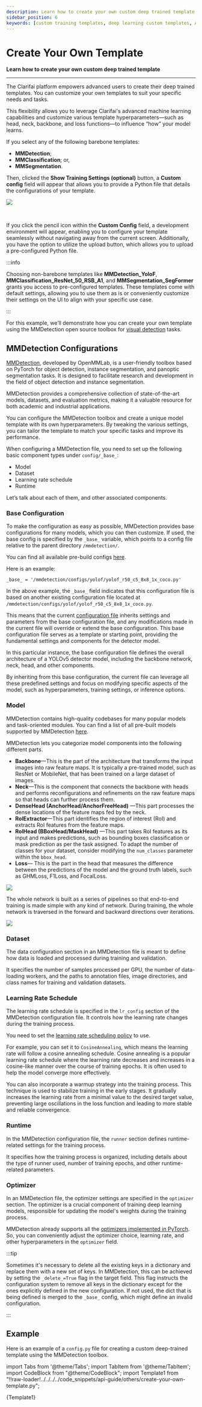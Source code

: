 ```yaml
---
description: Learn how to create your own custom deep trained template
sidebar_position: 6
keywords: [custom training templates, deep learning custom templates, AI custom training, custom model training, deep training custom models machine learning custom templates, custom AI models, pre-trained custom templates, custom model development, custom deep learning templates, training custom AI models]
---
```


# Create Your Own Template

**Learn how to create your own custom deep trained template**
<hr />

The Clarifai platform empowers advanced users to create their deep trained templates. You can customize your own templates to suit your specific needs and tasks. 

This flexibility allows you to leverage Clarifai's advanced machine learning capabilities and customize various template hyperparameters—such as head, neck, backbone, and loss functions—to influence “how” your model learns. 

If you select any of the following barebone templates:

- **MMDetection**;
- **MMClassification**; or,
- **MMSegmentation**.

Then, clicked the **Show Training Settings (optional)** button, a **Custom config** field will appear that allows you to provide a Python file that details the configurations of your template. 

![](/img/others/create_custom_template_1.png)

<br />

If you click the pencil icon within the **Custom Config** field, a development environment will appear, enabling you to configure your template seamlessly without navigating away from the current screen. Additionally, you have the option to utilize the upload button, which allows you to upload a pre-configured Python file.

:::info

Choosing non-barebone templates like **MMDetection_YoloF**, **MMClassification_ResNet_50_RSB_A1**, and **MMSegmentation_SegFormer** grants you access to pre-configured templates. These templates come with default settings, allowing you to use them as is or conveniently customize their settings on the UI to align with your specific use case.

:::

For this example, we’ll demonstrate how you can create your own template using the MMDetection open source toolbox for [visual detection](https://docs.clarifai.com/portal-guide/model/deep-training/visual-detection-templates/) tasks. 

## MMDetection Configurations

[MMDetection](https://mmdetection.readthedocs.io/en/latest/overview.html), developed by OpenMMLab, is a user-friendly toolbox based on PyTorch for object detection, instance segmentation, and panoptic segmentation tasks. It is designed to facilitate research and development in the field of object detection and instance segmentation. 

MMDetection provides a comprehensive collection of state-of-the-art models, datasets, and evaluation metrics, making it a valuable resource for both academic and industrial applications.

You can configure the MMDetection toolbox and create a unique model template with its own hyperparameters. By tweaking the various settings, you can tailor the template to match your specific tasks and improve its performance.

When configuring a MMDetection file, you need to set up the following basic component types under `config/_base_`:

- Model
- Dataset
- Learning rate schedule
- Runtime

Let’s talk about each of them, and other associated components. 

### Base Configuration

To make the configuration as easy as possible, MMDetection provides base configurations for many models, which you can then customize. If used, the base config is specified by the `_base_` variable, which points to a config file relative to the parent directory `/mmdetection/`. 

You can find all available pre-build configs [here](https://github.com/open-mmlab/mmdetection/tree/v3.1.0/configs).

Here is an example:

```
_base_ = '/mmdetection/configs/yolof/yolof_r50_c5_8x8_1x_coco.py'
```

In the above example, the `_base_` field indicates that this configuration file is based on another existing configuration file located at `/mmdetection/configs/yolof/yolof_r50_c5_8x8_1x_coco.py`. 

This means that the current [configuration file](https://mmdetection.readthedocs.io/en/dev/tutorials/config.html) inherits settings and parameters from the base configuration file, and any modifications made in the current file will override or extend the base configuration. This base configuration file serves as a template or starting point, providing the fundamental settings and components for the detector model.

In this particular instance, the base configuration file defines the overall architecture of a YOLOv5 detector model, including the backbone network, neck, head, and other components.

By inheriting from this base configuration, the current file can leverage all these predefined settings and focus on modifying specific aspects of the model, such as hyperparameters, training settings, or inference options.

### Model

MMDetection contains high-quality codebases for many popular models and task-oriented modules. You can find a list of all pre-built models supported by MMDetection [here](https://github.com/open-mmlab/mmdetection/blob/main/docs/en/model_zoo.md).

MMDetection lets you categorize model components into the following different parts.

- **Backbone**—This is the part of the architecture that transforms the input images into raw feature maps. It is typically a pre-trained model, such as ResNet or MobileNet, that has been trained on a large dataset of images.
- **Neck**—This is the component that connects the backbone with heads and performs reconfigurations and refinements on the raw feature maps so that heads can further process them. 
- **DenseHead (AnchorHead/AnchorFreeHead)** —This part processes the dense locations of the feature maps fed by the neck.
- **RoIExtractor**—This part identifies the region of interest (RoI) and extracts RoI features from the feature maps.
- **RoIHead (BBoxHead/MaskHead)** —This part takes RoI features as its input and makes predictions, such as bounding boxes classification or mask prediction as per the task assigned.  To adapt the number of classes for your dataset, consider modifying the `num_classes` parameter within the `bbox_head`.
- **Loss**— This is the part in the head that measures the difference between the predictions of the model and the ground truth labels, such as GHMLoss, F1Loss, and FocalLoss. 

![](/img/others/create_custom_template_2.png)

The whole network is built as a series of pipelines so that end-to-end training is made simple with any kind of network. During training, the whole network is traversed in the forward and backward directions over iterations. 

![](/img/others/create_custom_template_3.png)

### Dataset

The data configuration section in an MMDetection file is meant to define how data is loaded and processed during training and validation. 

It specifies the number of samples processed per GPU, the number of data-loading workers, and the paths to annotation files, image directories, and class names for training and validation datasets. 

### Learning Rate Schedule

The learning rate schedule is specified in the `lr_config` section of the MMDetection configuration file. It controls how the learning rate changes during the training process.

You need to set the [learning rate scheduling policy](https://mmclassification.readthedocs.io/en/latest/tutorials/schedule.html#learning-rate-decay) to use. 

For example, you can set it to `CosineAnnealing`, which means the learning rate will follow a cosine annealing schedule. Cosine annealing is a popular learning rate schedule where the learning rate decreases and increases in a cosine-like manner over the course of training epochs. It is often used to help the model converge more effectively.

You can also incorporate a warmup strategy into the training process. This technique is used to stabilize training in the early stages. It gradually increases the learning rate from a minimal value to the desired target value, preventing large oscillations in the loss function and leading to more stable and reliable convergence. 

### Runtime

In the MMDetection configuration file, the `runner` section defines runtime-related settings for the training process. 

It specifies how the training process is organized, including details about the type of runner used, number of training epochs, and other runtime-related parameters. 

### Optimizer

In an MMDetection file, the optimizer settings are specified in the `optimizer` section. The optimizer is a crucial component of training deep learning models, responsible for updating the model's weights during the training process. 

MMDetection already supports all the [optimizers implemented in PyTorch](https://mmdetection.readthedocs.io/en/dev/tutorials/customize_runtime.html). So, you can conveniently adjust the optimizer choice, learning rate, and other hyperparameters in the `optimizer` field.

:::tip

Sometimes it's necessary to delete all the existing keys in a dictionary and replace them with a new set of keys. In MMDetection, this can be achieved by setting the `_delete_=True` flag in the target field. This flag instructs the configuration system to remove all keys in the dictionary except for the ones explicitly defined in the new configuration. If not used, the dict that is being defined is merged to the `_base_` config, which might define an invalid configuration.

:::

## Example

Here is an example of a `config.py` file for creating a custom deep-trained template using the MMDetection toolbox. 

import Tabs from '@theme/Tabs';
import TabItem from '@theme/TabItem';
import CodeBlock from "@theme/CodeBlock";
import Template1 from "!!raw-loader!../../../../code_snippets/api-guide/others/create-your-own-template.py";

<Tabs>

<TabItem value="python" label="Python">
    <CodeBlock className="language-python">{Template1}</CodeBlock>
</TabItem>

</Tabs>